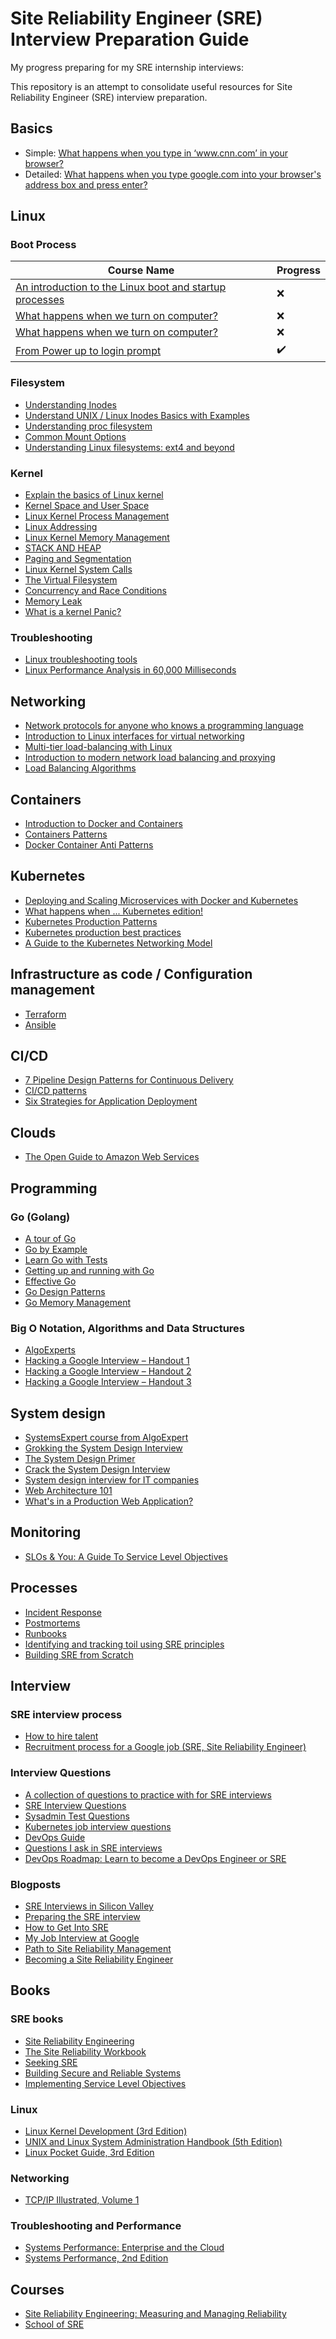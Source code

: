# Site Reliability Engineer (SRE) Interview Preparation Guide

My progress preparing for my SRE internship interviews:

This repository is an attempt to consolidate useful resources for Site Reliability Engineer (SRE) interview preparation.

## Basics

* Simple: [What happens when you type in ‘www.cnn.com’ in your browser?](https://syedali.net/2013/08/18/what-happens-when-you-type-in-www-cnn-com-in-your-browser)
* Detailed: [What happens when you type google.com into your browser's address box and press enter?](https://github.com/alex/what-happens-when)

## Linux

### Boot Process

| Course Name  | Progress |
| ------------- | ------------- |
| [An introduction to the Linux boot and startup processes](https://opensource.com/article/17/2/linux-boot-and-startup) | :x:  |
| [What happens when we turn on computer?](https://www.cdn.geeksforgeeks.org/what-happens-when-we-turn-on-computer)  | :x:  |
| [What happens when we turn on computer?](https://leetcode.com/discuss/interview-question/125107/What-happens-when-we-turn-on-computer)| :x:  |
| [From Power up to login prompt](http://www.scott-a-s.com/files/linux_boot.pdf) | :heavy_check_mark: |


### Filesystem

* [Understanding Inodes](https://syedali.net/2015/02/08/understanding-inodes)
* [Understand UNIX / Linux Inodes Basics with Examples](https://www.thegeekstuff.com/2012/01/linux-inodes)
* [Understanding proc filesystem](https://syedali.net/2013/08/20/understanding-proc-filesystem)
* [Common Mount Options](https://syedali.net/2015/01/06/common-mount-options)
* [Understanding Linux filesystems: ext4 and beyond](https://opensource.com/article/18/4/ext4-filesystem)

### Kernel

* [Explain the basics of Linux kernel](http://learnlinuxconcepts.blogspot.com/2014/03/explain-basics-of-linux-kernel.html)
* [Kernel Space and User Space](http://learnlinuxconcepts.blogspot.com/2014/02/kernel-space-and-user-space.html)
* [Linux Kernel Process Management](http://learnlinuxconcepts.blogspot.com/2014/03/process-management.html)
* [Linux Addressing](http://learnlinuxconcepts.blogspot.com/2014/02/linux-addressing.html)
* [Linux Kernel Memory Management](http://learnlinuxconcepts.blogspot.com/2014/02/linux-memory-management.html)
* [STACK AND HEAP](http://learnlinuxconcepts.blogspot.com/2014/02/stack-and-heap.html)
* [Paging and Segmentation](http://learnlinuxconcepts.blogspot.com/2014/02/paging-and-segmentation.html)
* [Linux Kernel System Calls](http://learnlinuxconcepts.blogspot.com/2014/02/system-calls.html)
* [The Virtual Filesystem](http://learnlinuxconcepts.blogspot.com/2014/10/the-virtual-filesystem.html)
* [Concurrency and Race Conditions](http://learnlinuxconcepts.blogspot.com/2014/07/concurrency-and-race-conditions.html)
* [Memory Leak](https://stackoverflow.com/questions/312069/the-best-memory-leak-definition)
* [What is a kernel Panic?](http://learnlinuxconcepts.blogspot.com/2014/07/what-is-kernel-panic.html)

### Troubleshooting

* [Linux troubleshooting tools](https://syedali.net/2013/08/20/linux-troubleshooting-tools)
* [Linux Performance Analysis in 60,000 Milliseconds](https://medium.com/netflix-techblog/linux-performance-analysis-in-60-000-milliseconds-accc10403c55)

## Networking

* [Network protocols for anyone who knows a programming language](https://www.destroyallsoftware.com/compendium/network-protocols?share_key=97d3ba4c24d21147)
* [Introduction to Linux interfaces for virtual networking](https://developers.redhat.com/blog/2018/10/22/introduction-to-linux-interfaces-for-virtual-networking)
* [Multi-tier load-balancing with Linux](https://vincent.bernat.ch/en/blog/2018-multi-tier-loadbalancer)
* [Introduction to modern network load balancing and proxying](https://blog.envoyproxy.io/introduction-to-modern-network-load-balancing-and-proxying-a57f6ff80236)
* [Load Balancing Algorithms](https://syedali.net/2013/08/22/load-balancing-algorithms)

## Containers

* [Introduction to Docker and Containers](http://container.training/intro-selfpaced.yml.html)
* [Containers Patterns](https://l0rd.github.io/containerspatterns)
* [Docker Container Anti Patterns](https://blog.couchbase.com/docker-container-anti-patterns/)

## Kubernetes

* [Deploying and Scaling Microservices with Docker and Kubernetes](http://container.training/kube-selfpaced.yml.html)
* [What happens when ... Kubernetes edition!](https://github.com/jamiehannaford/what-happens-when-k8s/blob/master/README.md)
* [Kubernetes Production Patterns](https://github.com/gravitational/workshop/blob/master/k8sprod.md)
* [Kubernetes production best practices](https://learnk8s.io/production-best-practices)
* [A Guide to the Kubernetes Networking Model](https://sookocheff.com/post/kubernetes/understanding-kubernetes-networking-model)

## Infrastructure as code / Configuration management

* [Terraform](https://learn.hashicorp.com/terraform)
* [Ansible](https://github.com/leucos/ansible-tuto)

## CI/CD

* [7 Pipeline Design Patterns for Continuous Delivery](https://www.singlestoneconsulting.com/blog/7-pipeline-design-patterns-for-continuous-delivery)
* [CI/CD patterns](https://continuousdelivery.com/implementing/patterns)
* [Six Strategies for Application Deployment](https://thenewstack.io/deployment-strategies)

## Clouds

* [The Open Guide to Amazon Web Services](https://github.com/open-guides/og-aws)

## Programming

### Go (Golang)

* [A tour of Go](https://tour.golang.org)
* [Go by Example](https://gobyexample.com)
* [Learn Go with Tests](https://quii.gitbook.io/learn-go-with-tests/)
* [Getting up and running with Go](http://www.golangprograms.com)
* [Effective Go](https://golang.org/doc/effective_go.html)
* [Go Design Patterns](https://github.com/tmrts/go-patterns)
* [Go Memory Management](https://povilasv.me/go-memory-management)

### Big O Notation, Algorithms and Data Structures

* [AlgoExperts](https://www.algoexpert.io)
* [Hacking a Google Interview – Handout 1](http://courses.csail.mit.edu/iap/interview/Hacking_a_Google_Interview_Handout_1.pdf)
* [Hacking a Google Interview – Handout 2](http://courses.csail.mit.edu/iap/interview/Hacking_a_Google_Interview_Handout_2.pdf)
* [Hacking a Google Interview – Handout 3](http://courses.csail.mit.edu/iap/interview/Hacking_a_Google_Interview_Handout_3.pdf)

## System design

* [SystemsExpert course from AlgoExpert](https://www.algoexpert.io/se/product)
* [Grokking the System Design Interview](https://www.educative.io/collection/5668639101419520/5649050225344512)
* [The System Design Primer](https://github.com/donnemartin/system-design-primer)
* [Crack the System Design Interview](https://www.puncsky.com/blog/2016/02/14/crack-the-system-design-interview)
* [System design interview for IT companies](https://github.com/checkcheckzz/system-design-interview)
* [Web Architecture 101](https://engineering.videoblocks.com/web-architecture-101-a3224e126947)
* [What's in a Production Web Application?](https://stephenmann.io/post/whats-in-a-production-web-application)

## Monitoring

* [SLOs & You: A Guide To Service Level Objectives](https://www.circonus.com/2018/07/a-guide-to-service-level-objectives)

## Processes

* [Incident Response](https://response.pagerduty.com)
* [Postmortems](https://postmortems.pagerduty.com)
* [Runbooks](https://www.transposit.com/blog/2019.11.14-what-makes-a-good-runbook)
* [Identifying and tracking toil using SRE principles](https://cloud.google.com/blog/products/management-tools/identifying-and-tracking-toil-using-sre-principles)
* [Building SRE from Scratch](https://medium.com/ibm-garage/building-sre-from-scratch-485e23985bbd)

## Interview

### SRE interview process

* [How to hire talent](https://syedali.net/2014/04/01/how-to-hire-talent)
* [Recruitment process for a Google job (SRE, Site Reliability Engineer)](http://lambda-startup.com/recruitment-process-for-a-google-job-sre-site-reliability-engineer)

### Interview Questions

* [A collection of questions to practice with for SRE interviews](https://github.com/michael-kehoe/sre-interview)
* [SRE Interview Questions](https://syedali.net/engineer-interview-questions)
* [Sysadmin Test Questions](https://github.com/trimstray/test-your-sysadmin-skills)
* [Kubernetes job interview questions](https://enterprisersproject.com/article/2019/2/kubernetes-job-interview-questions-how-prepare)
* [DevOps Guide](https://github.com/Tikam02/DevOps-Guide)
* [Questions I ask in SRE interviews](https://dev.to/logan/questions-i-ask-in-sre-interviews-a9j)
* [DevOps Roadmap: Learn to become a DevOps Engineer or SRE](https://roadmap.sh/devops)

### Blogposts

* [SRE Interviews in Silicon Valley](http://blog.marc-seeger.de/2015/05/01/sre-interviews-in-silicon-valley)
* [Preparing the SRE interview](https://blog.balthazar-rouberol.com/preparing-the-sre-interview)
* [How to Get Into SRE](https://blog.alicegoldfuss.com/how-to-get-into-sre)
* [My Job Interview at Google](https://catonmat.net/my-job-interview-at-google)
* [Path to Site Reliability Management](https://danrl.com/blog/2019/path-to-srm)
* [Becoming a Site Reliability Engineer](https://tik.dev/becoming-an-sre)

## Books

### SRE books

* [Site Reliability Engineering](https://landing.google.com/sre/sre-book/toc/index.html)
* [The Site Reliability Workbook](https://landing.google.com/sre/workbook/toc/)
* [Seeking SRE](https://books.google.ru/books?id=tmhqDwAAQBAJ)
* [Building Secure and Reliable Systems](https://sre.google/static/pdf/building_secure_and_reliable_systems.pdf)
* [Implementing Service Level Objectives](https://learning.oreilly.com/library/view/implementing-service-level/9781492076803)

### Linux

* [Linux Kernel Development (3rd Edition)](https://www.amazon.com/Linux-Kernel-Development-Robert-Love/dp/0672329468)
* [UNIX and Linux System Administration Handbook (5th Edition)](https://www.amazon.com/UNIX-Linux-System-Administration-Handbook/dp/0134277554)
* [Linux Pocket Guide, 3rd Edition](http://shop.oreilly.com/product/0636920040927.do)

### Networking

* [TCP/IP Illustrated, Volume 1](https://www.amazon.com/TCP-Illustrated-Protocols-Addison-Wesley-Professional/dp/0321336313)

### Troubleshooting and Performance

* [Systems Performance: Enterprise and the Cloud](https://www.amazon.com/Systems-Performance-Enterprise-Brendan-Gregg/dp/0133390098)
* [Systems Performance, 2nd Edition](https://www.informit.com/store/systems-performance-9780136820154?ranMID=24808)

## Courses

* [Site Reliability Engineering: Measuring and Managing Reliability](https://www.coursera.org/learn/site-reliability-engineering-slos)
* [School of SRE](https://linkedin.github.io/school-of-sre)

